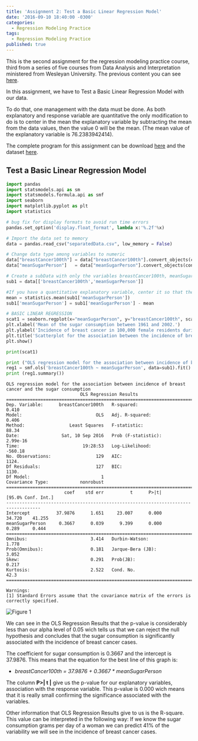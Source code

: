 ```yaml
---
title: 'Assignment 2: Test a Basic Linear Regression Model'
date: '2016-09-10 18:40:00 -0300'
categories:
  - Regression Modeling Practice
tags:
  - Regression Modeling Practice
published: true
---
```

This is the second assignment for the regression modeling practice course, third from a series of five courses from Data Analysis and Interpretation ministered from Wesleyan University.
The previous content you can see [here](https://yan-duarte.github.io/tags/).

In this assignment, we have to Test a Basic Linear Regression Model with our data.

To do that, one management with the data must be done. As both explanatory and response variable are quantitative the only modification to do is to center in the mean the explanatory variable by subtracting the mean from the data values, then the value 0 will be the mean. (The mean value of the explanatory variable is 76.2383942414).

The complete program for this assignment can be download [here](https://yan-duarte.github.io/archives/rmp-assignment2.py) and the dataset [here](https://yan-duarte.github.io/archives/separatedData.csv).

## **Test a Basic Linear Regression Model**

```python
import pandas
import statsmodels.api as sm
import statsmodels.formula.api as smf
import seaborn
import matplotlib.pyplot as plt
import statistics

# bug fix for display formats to avoid run time errors
pandas.set_option('display.float_format', lambda x:'%.2f'%x)

# Import the data set to memory
data = pandas.read_csv("separatedData.csv", low_memory = False)

# Change data type among variables to numeric
data["breastCancer100th"] = data["breastCancer100th"].convert_objects(convert_numeric=True)
data["meanSugarPerson"]   = data["meanSugarPerson"].convert_objects(convert_numeric=True)

# Create a subData with only the variables breastCancer100th, meanSugarPerson, meanFoodPerson, meanCholesterol
sub1 = data[['breastCancer100th','meanSugarPerson']]

#If you have a quantitative explanatory variable, center it so that the mean = 0 (or really close to 0) by subtracting the mean, and then calculate the mean to check your centering.
mean = statistics.mean(sub1['meanSugarPerson'])
sub1['meanSugarPerson'] = sub1['meanSugarPerson'] - mean

# BASIC LINEAR REGRESSION
scat1 = seaborn.regplot(x="meanSugarPerson", y="breastCancer100th", scatter=True, data=sub1)
plt.xlabel('Mean of the sugar consumption between 1961 and 2002.')
plt.ylabel('Incidence of breast cancer in 100,000 female residents during the 2002 year.')
plt.title('Scatterplot for the association between the incidence of breast cancer and the sugar consumption.')
plt.show()

print(scat1)

print ("OLS regression model for the association between incidence of breast cancer and the sugar consumption")
reg1 = smf.ols('breastCancer100th ~ meanSugarPerson', data=sub1).fit()
print (reg1.summary())
```

```
OLS regression model for the association between incidence of breast cancer and the sugar consumption
                            OLS Regression Results                            
==============================================================================
Dep. Variable:      breastCancer100th   R-squared:                       0.410
Model:                            OLS   Adj. R-squared:                  0.406
Method:                 Least Squares   F-statistic:                     88.34
Date:                Sat, 10 Sep 2016   Prob (F-statistic):           2.99e-16
Time:                        19:28:53   Log-Likelihood:                -560.18
No. Observations:                 129   AIC:                             1124.
Df Residuals:                     127   BIC:                             1130.
Df Model:                           1                                         
Covariance Type:            nonrobust                                         
===================================================================================
                      coef    std err          t      P>|t|      [95.0% Conf. Int.]
-----------------------------------------------------------------------------------
Intercept          37.9876      1.651     23.007      0.000        34.720    41.255
meanSugarPerson     0.3667      0.039      9.399      0.000         0.289     0.444
==============================================================================
Omnibus:                        3.414   Durbin-Watson:                   1.778
Prob(Omnibus):                  0.181   Jarque-Bera (JB):                3.052
Skew:                           0.291   Prob(JB):                        0.217
Kurtosis:                       2.522   Cond. No.                         42.3
==============================================================================

Warnings:
[1] Standard Errors assume that the covariance matrix of the errors is correctly specified.
```

![Figure 1]({{site.baseurl}}/yan-duarte.github.io/images/rmp-assignments/rmp-ass2-fig1.png)

We can see in the OLS Regression Results that the p-value is considerably less than our alpha level of 0.05 wich tells us that we can reject the null hypothesis and concludes that the sugar consumption is significantly associated with the incidence of breast cancer cases.

The coefficient for sugar consumption is 0.3667 and the intercept is 37.9876. This means that the equation for the best line of this graph is:

  - *breastCancer100th = 37.9876 + 0.3667 * meanSugarPerson*
  
The column **P>\| t \|** give us the p-value for our explanatory variables, association with the response variable. This p-value is 0.000 wich means that it is really small confirming the significance associated with the variables.

Other information that OLS Regression Results give to us is the R-square. This value can be interpreted in the following way: If we know the sugar consumption grams per day of a woman we can predict 41% of the variability we will see in the incidence of breast cancer cases.